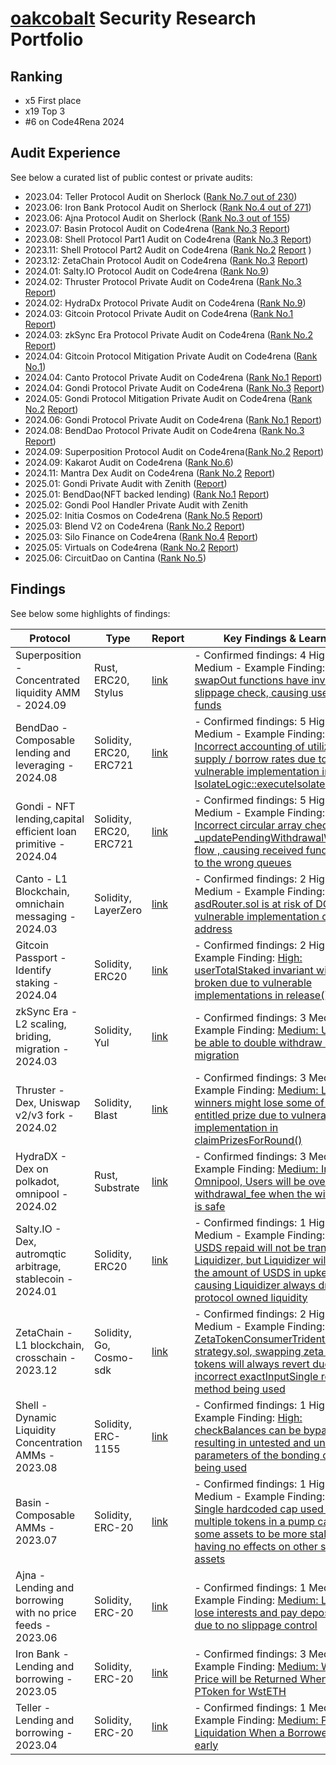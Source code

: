 # [oakcobalt](https://twitter.com/bzpassersby) Security Research Portfolio

## Ranking

- x5 First place
- x19 Top 3
- #6 on Code4Rena 2024


## Audit Experience

See below a curated list of public contest or private audits:

- 2023.04: Teller Protocol Audit on Sherlock ([Rank No.7 out of 230](https://audits.sherlock.xyz/contests/62/leaderboard))
- 2023.06: Iron Bank Protocol Audit on Sherlock ([Rank No.4 out of 271](https://audits.sherlock.xyz/contests/84/leaderboard))
- 2023.06: Ajna Protocol Audit on Sherlock ([Rank No.3 out of 155](https://audits.sherlock.xyz/contests/75/leaderboard))
- 2023.07: Basin Protocol Audit on Code4rena ([Rank No.3](https://code4rena.com/audits/2023-07-basin) [Report](https://code4rena.com/reports/2023-07-basin))
- 2023.08: Shell Protocol Part1 Audit on Code4rena ([Rank No.3](https://code4rena.com/audits/2023-11-shell-protocol) [Report](https://code4rena.com/reports/2023-08-shell))
- 2023.11: Shell Protocol Part2 Audit on Code4rena ([Rank No.2](https://code4rena.com/audits/2023-11-shell-protocol) [Report](https://code4rena.com/reports/2023-11-shellprotocol) )
- 2023.12: ZetaChain Protocol Audit on Code4rena ([Rank No.3](https://code4rena.com/audits/2023-11-zetachain) [Report](https://code4rena.com/reports/2023-11-zetachain))
- 2024.01: Salty.IO Protocol Audit on Code4rena ([Rank No.9](https://code4rena.com/audits/2024-01-saltyio))
- 2024.02: Thruster Protocol Private Audit on Code4rena ([Rank No.3](https://code4rena.com/reports/2024-02-thruster) [Report](https://code4rena.com/reports/2024-02-thruster))
- 2024.02: HydraDx Protocol Private Audit on Code4rena ([Rank No.9](https://code4rena.com/audits/2024-02-hydradx))
- 2024.03: Gitcoin Protocol Private Audit on Code4rena ([Rank No.1](https://code4rena.com/reports/2024-03-gitcoin) [Report](https://code4rena.com/reports/2024-03-gitcoin))
- 2024.03: zkSync Era Protocol Private Audit on Code4rena ([Rank No.2](https://code4rena.com/audits/2024-03-zksync-era) [Report](https://code4rena.com/reports/2024-03-zksync))
- 2024.04: Gitcoin Protocol Mitigation Private Audit on Code4rena ([Rank No.1](https://code4rena.com/audits/2024-03-gitcoin-passport-identity-staking-invitational))
- 2024.04: Canto Protocol Private Audit on Code4rena ([Rank No.1](https://code4rena.com/reports/2024-03-canto) [Report](https://code4rena.com/reports/2024-03-canto))
- 2024.04: Gondi Protocol Private Audit on Code4rena ([Rank No.3](https://code4rena.com/reports/2024-04-gondi) [Report](https://code4rena.com/reports/2024-04-gondi))
- 2024.05: Gondi Protocol Mitigation Private Audit on Code4rena ([Rank No.2](https://code4rena.com/audits/2024-05-gondi-mitigation-review) [Report](https://code4rena.com/audits/2024-05-gondi-mitigation-review))
- 2024.06: Gondi Protocol Private Audit on Code4rena ([Rank No.1](https://code4rena.com/audits/2024-06-gondi-invitational) [Report](https://code4rena.com/reports/2024-06-gondi))
- 2024.08: BendDao Protocol Private Audit on Code4rena ([Rank No.3](https://code4rena.com/reports/2024-07-benddao) [Report](https://code4rena.com/reports/2024-07-benddao))
- 2024.09: Superposition Protocol Audit on Code4rena([Rank No.2](https://code4rena.com/audits/2024-08-superposition) [Report](https://code4rena.com/reports/2024-08-superposition))
- 2024.09: Kakarot Audit on Code4rena ([Rank No.6](https://code4rena.com/audits/2024-09-kakarot))
- 2024.11: Mantra Dex Audit on Code4rena ([Rank No.2](https://code4rena.com/audits/2024-11-mantra-dex) [Report](https://code4rena.com/reports/2024-11-mantra-dex))
- 2025.01: Gondi Private Audit with Zenith ([Report](https://github.com/zenith-security/reports/blob/main/reports/Zenith%20Audit%20Report%20-%20Gondi.pdf))
- 2025.01: BendDao(NFT backed lending) ([Rank No.1](https://x.com/code4rena/status/1882123008237883671)  [Report](https://code4rena.com/reports/2024-12-benddao-invitational))
- 2025.02: Gondi Pool Handler Private Audit with Zenith 
- 2025.02: Initia Cosmos on Code4rena ([Rank No.5](https://code4rena.com/audits/2025-02-initia-cosmos) [Report](https://code4rena.com/reports/2025-02-initia-cosmos))
- 2025.03: Blend V2 on Code4rena ([Rank No.2](https://code4rena.com/audits/2025-02-blend-v2-audit-certora-formal-verification) [Report](https://code4rena.com/reports/2025-02-blend-v2-audit-certora-formal-verification))
- 2025.03: Silo Finance on Code4rena ([Rank No.4](https://code4rena.com/audits/2025-03-silo-finance) [Report](https://code4rena.com/reports/2025-03-silo-finance))
- 2025.05: Virtuals on Code4rena ([Rank No.2](https://code4rena.com/audits/2025-04-virtuals-protocol) [Report](https://code4rena.com/reports/2025-04-virtuals-protocol))
- 2025.06: CircuitDao on Cantina ([Rank No.5](https://cantina.xyz/code/7d650b99-8a40-49d1-9b65-2b060accfbb7/overview/leaderboard))



## Findings

See below some highlights of findings:

| Protocol                                                       | Type                    | Report                                                      | Key Findings & Learnings                                                                                                                                                                                                                                                                                                                                                                                                             |
|----------------------------------------------------------------|-------------------------|-------------------------------------------------------------|--------------------------------------------------------------------------------------------------------------------------------------------------------------------------------------------------------------------------------------------------------------------------------------------------------------------------------------------------------------------------------------------------------------------------------------|
| Superposition - Concentrated liquidity AMM - 2024.09           | Rust, ERC20, Stylus     | [link](https://code4rena.com/reports/2024-08-superposition) | - Confirmed findings: 4 High 5 Medium - Example Finding: [High: swapOut functions have invalid slippage check, causing user loss of funds](https://code4rena.com/reports/2024-08-superposition#h-07-swapout-functions-have-invalid-slippage-check-causing-user-loss-of-funds)                                                                                                                                                        |
| BendDao - Composable lending and leveraging - 2024.08          | Solidity, ERC20, ERC721 | [link](https://code4rena.com/reports/2024-07-benddao)       | - Confirmed findings: 5 High 10 Medium - Example Finding: [Medium: Incorrect accounting of utilization, supply / borrow rates due to vulnerable implementation in IsolateLogic::executeIsolateLiquidate](https://code4rena.com/reports/2024-07-benddao#m-14-incorrect-accounting-of-utilization-supplyborrow-rates-due-to-vulnerable-implementation-in-isolatelogicexecuteisolateliquidate)                                          |
| Gondi - NFT lending,capital efficient loan primitive - 2024.04 | Solidity, ERC20, ERC721 | [link](https://code4rena.com/reports/2024-04-gondi)         | - Confirmed findings: 5 High 10 Medium - Example Finding: [High: Incorrect circular array check in _updatePendingWithdrawalWithQueue flow , causing received funds added to the wrong queues](https://code4rena.com/reports/2024-04-gondi#h-08-incorrect-circular-array-check-in-_updatependingwithdrawalwithqueue-flow-causing-received-funds-to-be-added-to-the-wrong-queues)                                                      |
| Canto - L1 Blockchain, omnichain messaging - 2024.03           | Solidity, LayerZero     | [link](https://code4rena.com/reports/2024-03-canto)         | - Confirmed findings: 2 High 2 Medium - Example Finding: [Medium: asdRouter.sol is at risk of DOS due to vulnerable implementation of NOTE address](https://code4rena.com/reports/2024-03-canto#m-01-asdroutersol-is-at-risk-of-dos-due-to-vulnerable-implementation-of-note-address)                                                                                                                                                |
| Gitcoin Passport - Identify staking - 2024.04                  | Solidity, ERC20         | [link](https://code4rena.com/reports/2024-03-gitcoin)       | - Confirmed findings: 2 High  - Example Finding: [High: userTotalStaked invariant will be broken due to vulnerable implementations in release()](https://code4rena.com/reports/2024-03-gitcoin#h-01-usertotalstaked-invariant-will-be-broken-due-to-vulnerable-implementations-in-release)                                                                                                                                           |
| zkSync Era - L2 scaling, briding, migration - 2024.03          | Solidity, Yul           | [link](https://code4rena.com/reports/2024-03-zksync)        | - Confirmed findings: 3 Medium  - Example Finding: [Medium: User might be able to double withdraw during migration](https://code4rena.com/reports/2024-03-zksync#m-04-user-might-be-able-to-double-withdraw-during-migration)                                                                                                                                                                                                        |
| Thruster - Dex, Uniswap v2/v3 fork - 2024.02                   | Solidity, Blast         | [link](https://code4rena.com/reports/2024-02-thruster)      | - Confirmed findings: 3 Medium  - Example Finding: [Medium: Lottery winners might lose some of their entitled prize due to vulnerable implementation in claimPrizesForRound()](https://github.com/code-423n4/2024-02-thruster-findings/issues/17)                                                                                                                                                                                    |
| HydraDX - Dex on polkadot, omnipool - 2024.02                  | Rust, Substrate         | [link](https://code4rena.com/reports/2024-02-hydradx)       | - Confirmed findings: 3 Medium  - Example Finding: [Medium: In Omnipool, Users will be over charged withdrawal_fee when the withdrawal is safe](https://github.com/code-423n4/2024-02-hydradx-findings/issues/135)                                                                                                                                                                                                                   |
| Salty.IO - Dex, autromqtic arbitrage, stablecoin - 2024.01     | Solidity, ERC20         | [link](https://code4rena.com/reports/2024-01-salty)         | - Confirmed findings: 1 High 5 Medium  - Example Finding: [High: USDS repaid will not be transferred to Liquidizer, but Liquidizer will still burn the amount of USDS in upkeep, causing Liquidizer always draining protocol owned liquidity](https://github.com/code-423n4/2024-01-salty-findings/issues/571)                                                                                                                       |
| ZetaChain - L1 blockchain, crosschain - 2023.12                | Solidity, Go, Cosmo-sdk | [link](https://code4rena.com/reports/2023-11-zetachain)     | - Confirmed findings: 2 High 5 Medium  - Example Finding: [High: In ZetaTokenConsumerTrident. strategy.sol, swapping zeta for other tokens will always revert due to incorrect exactInputSingle router method being used](https://code4rena.com/reports/2023-11-zetachain#h-10-in-zetatokenconsumertridentstrategysol-swapping-zeta-for-other-tokens-will-always-revert-due-to-incorrect-exactinputsingle-router-method--being-used) |
| Shell - Dynamic Liquidity Concentration AMMs - 2023.08         | Solidity, ERC-1155      | [link](https://code4rena.com/reports/2023-08-shell)         | - Confirmed findings: 1 High  - Example Finding: [High: checkBalances can be bypassed, resulting in untested and unsafe parameters of the bonding curve being used](https://github.com/code-423n4/2023-08-shell-findings/issues/50)                                                                                                                                                                                                  |
| Basin - Composable AMMs - 2023.07                              | Solidity, ERC-20        | [link](https://code4rena.com/reports/2023-07-basin)         | - Confirmed findings: 1 High 1 Medium - Example Finding: [Medium: Single hardcoded cap used for multiple tokens in a pump causing some assets to be more stale, while having no effects on other stable assets](https://code4rena.com/reports/2023-07-basin#m-12-single-hardcoded-cap-used-for-multiple-tokens-in-a-pump-causing-some-assets-to-be-more-stale-while-having-no-effects-on-other-stable-assets)                        |
| Ajna - Lending and borrowing with no price feeds - 2023.06     | Solidity, ERC-20        | [link](https://audits.sherlock.xyz/contests/75/report)      | - Confirmed findings: 1 Medium - Example Finding: [Medium: Lenders lose interests and pay deposit fees due to no slippage control](https://github.com/sherlock-audit/2023-04-ajna-judging/issues/72)                                                                                                                                                                                                                                 |
| Iron Bank - Lending and borrowing  - 2023.05                   | Solidity, ERC-20        | [link](https://audits.sherlock.xyz/contests/84/report)      | - Confirmed findings: 3 Medium - Example Finding: [Medium: Wrong Price will be Returned When Asset is PToken for WstETH ](https://github.com/sherlock-audit/2023-05-ironbank-judging/issues/220)                                                                                                                                                                                                                                     |
| Teller - Lending and borrowing  - 2023.04                      | Solidity, ERC-20        | [link](https://audits.sherlock.xyz/contests/62/report)      | - Confirmed findings: 1 Medium - Example Finding: [Medium: Premature Liquidation When a Borrower Pays early](https://github.com/sherlock-audit/2023-03-teller-judging/issues/494)                                                                                                                                                                                                                                                    |



